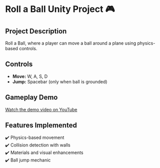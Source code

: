 # Roll a Ball Unity Project 🎮

## Project Description
Roll a Ball, where a player can move a ball around a plane using physics-based controls.

## Controls
- **Move:** W, A, S, D
- **Jump:** Spacebar (only when ball is grounded)

## Gameplay Demo
[Watch the demo video on YouTube](https://youtu.be/8REYmabDjhM)


## Features Implemented
✔️ Physics-based movement  
✔️ Collision detection with walls  
✔️ Materials and visual enhancements  
✔️ Ball jump mechanic 
